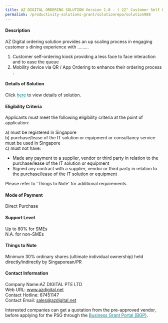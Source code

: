 ```yaml
---
title: AZ DIGITAL ORDERING SOLUTION Version 1.0 - ( 22" Customer Self Ordering Station Package )
permalink: /productivity-solutions-grant/solutionrepo/solution988
---
```


#### Description

AZ Digital ordering solution provides an up scaling process in engaging customer s dining experience with .........
1) Customer self-ordering kiosk providing a less face to face interaction and to ease the queue 
2) Mobility device via QR / App Ordering to enhance their ordering process .

#### Details of Solution

Click <a href='https://govassist.gobusiness.gov.sg/images/psg/Desensitised_AZ_Digital_20200157_Annex_3_Part_2.pdf' style='color:#037e8a'>here</a> to view details of solution.

#### Eligibility Criteria

Applicants must meet the following eligibility criteria at the point of application:

a) must be registered in Singapore <br>
b) purchase/lease of the IT solution or equipment or consultancy service must be used in Singapore <br>
c) must not have:
- Made any payment to a supplier, vendor or third party in relation to the purchase/lease of the IT solution or equipment
- Signed any contract with a supplier, vendor or third party in relation to the purchase/lease of the IT solution or equipment

Please refer to 'Things to Note' for additional requirements.

#### Mode of Payment
Direct Purchase

#### Support Level
Up to 80% for SMEs <br>
N.A. for non-SMEs

#### Things to Note
Minimum 30% ordinary shares (ultimate individual ownership) held directly/indirectly by Singaporean/PR

#### Contact Information
Company Name:AZ DIGITAL PTE LTD <br>Web URL: www.azdigital.net <br>Contact Hotline: 67451147 <br>Contact Email: sales@azdigital.net <br>

Interested companies can get a quotation from the pre-approved vendor, before applying for the PSG through the <a target='_blank' style='color:#037e8a' href='https://www.businessgrants.gov.sg/'>Business Grant Portal (BGP)</a>.
